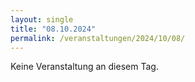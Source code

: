 ```yaml
---
layout: single
title: "08.10.2024"
permalink: /veranstaltungen/2024/10/08/
---
```


Keine Veranstaltung an diesem Tag.
